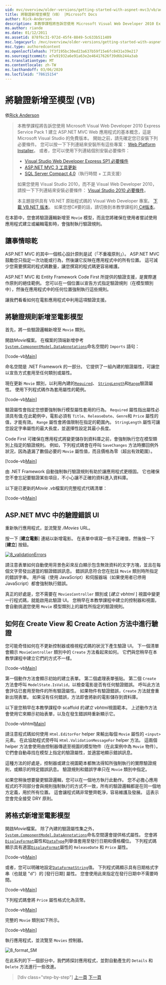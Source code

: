 ```yaml
---
uid: mvc/overview/older-versions/getting-started-with-aspnet-mvc3/vb/adding-validation-to-the-model
title: 將驗證新增至模型（VB） |Microsoft Docs
author: Rick-Anderson
description: 本教學課程將告訴您使用 Microsoft Visual Web Developer 2010 Express Service Pack 1 建立 ASP.NET MVC Web 應用程式的基本概念，也就是 。
ms.author: riande
ms.date: 01/12/2011
ms.assetid: 878f6c31-972d-45f4-8849-5c633b511409
msc.legacyurl: /mvc/overview/older-versions/getting-started-with-aspnet-mvc3/vb/adding-validation-to-the-model
msc.type: authoredcontent
ms.openlocfilehash: 7f3f195bc30ed23a637b59f15e6fc8431e39e217
ms.sourcegitcommit: e7e91932a6e91a63e2e46417626f39d6b244a3ab
ms.translationtype: MT
ms.contentlocale: zh-TW
ms.lasthandoff: 03/06/2020
ms.locfileid: "78615154"
---
```

# <a name="adding-validation-to-the-model-vb"></a>將驗證新增至模型 (VB)

依[Rick Anderson](https://twitter.com/RickAndMSFT)

> 本教學課程將告訴您使用 Microsoft Visual Web Developer 2010 Express Service Pack 1 建立 ASP.NET MVC Web 應用程式的基本概念，這是 Microsoft Visual Studio 的免費版本。 開始之前，請先確定您已安裝下列必要條件。 您可以按一下下列連結來安裝所有這些專案： [Web Platform Installer](https://www.microsoft.com/web/gallery/install.aspx?appid=VWD2010SP1Pack)。 或者，您可以使用下列連結個別安裝必要條件：
> 
> - [Visual Studio Web Developer Express SP1 必要條件](https://www.microsoft.com/web/gallery/install.aspx?appid=VWD2010SP1Pack)
> - [ASP.NET MVC 3 工具更新](https://www.microsoft.com/web/gallery/install.aspx?appsxml=&amp;appid=MVC3)
> - [SQL Server Compact 4.0](https://www.microsoft.com/web/gallery/install.aspx?appid=SQLCE;SQLCEVSTools_4_0)（執行時間 + 工具支援）
> 
> 如果您使用 Visual Studio 2010，而不是 Visual Web Developer 2010，請按一下下列連結來安裝必要條件： [Visual Studio 2010 必要條件](https://www.microsoft.com/web/gallery/install.aspx?appsxml=&amp;appid=VS2010SP1Pack)。
> 
> 本主題提供具有 VB.NET 原始程式碼的 Visual Web Developer 專案。 [下載 VB.NET 版本](https://code.msdn.microsoft.com/Introduction-to-MVC-3-10d1b098)。 如果您想C#要的話，請切換到本教學課程的[ C#版本](../cs/adding-validation-to-the-model.md)。

在本節中，您會將驗證邏輯新增至 `Movie` 模型，而且您將確保在使用者嘗試使用應用程式建立或編輯電影時，會強制執行驗證規則。

## <a name="keeping-things-dry"></a>讓事情晾乾

ASP.NET MVC 的其中一個核心設計原則是試（「不重複原則」）。 ASP.NET MVC 鼓勵您只指定一次功能或行為，然後讓它反映在應用程式中的所有位置。 這可減少您需要撰寫的程式碼數量，讓您撰寫的程式碼更容易維護。

ASP.NET MVC 和 Entity Framework Code First 所提供的驗證支援，是實際運作原則的絕佳範例。 您可以在一個位置以宣告方式指定驗證規則（在模型類別中），然後在應用程式中的任何位置強制執行這些規則。

讓我們看看如何在電影應用程式中利用這項驗證支援。

## <a name="adding-validation-rules-to-the-movie-model"></a>將驗證規則新增至電影模型

首先，將一些驗證邏輯新增至 `Movie` 類別。

開啟*Movie*檔案。 在檔案的頂端新增參考[`System.ComponentModel.DataAnnotations`](https://msdn.microsoft.com/library/system.componentmodel.dataannotations.aspx)命名空間的 `Imports` 語句：

[!code-vb[Main](adding-validation-to-the-model/samples/sample1.vb)]

命名空間是 .NET Framework 的一部分。 它提供了一組內建的驗證屬性，可讓您以宣告方式套用至任何類別或屬性。

現在更新 `Movie` 類別，以利用內建的[`Required`](https://msdn.microsoft.com/library/system.componentmodel.dataannotations.requiredattribute.aspx)、 [`StringLength`](https://msdn.microsoft.com/library/system.componentmodel.dataannotations.stringlengthattribute.aspx)和[`Range`](https://msdn.microsoft.com/library/system.componentmodel.dataannotations.rangeattribute.aspx)驗證屬性。 使用下列程式碼作為套用屬性的範例。

[!code-vb[Main](adding-validation-to-the-model/samples/sample2.vb)]

驗證屬性會指定您想要強制執行模型屬性套用的行為。 `Required` 屬性指出屬性必須具有值;在此範例中，電影必須有 `Title`、`ReleaseDate`、`Genre`和 `Price` 屬性的值，才能有效。 `Range` 屬性會將值限制在指定的範圍內。 `StringLength` 屬性可讓您設定字串屬性的最大長度，並選擇性設定其最小長度。

Code First 可確保在應用程式將變更儲存到資料庫之前，會強制執行您在模型類別上指定的驗證規則。 例如，下列程式碼會在呼叫 `SaveChanges` 方法時擲回例外狀況，因為遺漏了數個必要的 `Movie` 屬性值，而且價格為零（超出有效範圍）。

[!code-vb[Main](adding-validation-to-the-model/samples/sample3.vb)]

由 .NET Framework 自動強制執行驗證規則有助於讓應用程式更穩固。 它也確保您不會忘記要驗證某些項目，不小心讓不正確的資料進入資料庫。

以下是已更新的*Movie .vb*檔案的完整程式代碼清單：

[!code-vb[Main](adding-validation-to-the-model/samples/sample4.vb)]

## <a name="validation-error-ui-in-aspnet-mvc"></a>ASP.NET MVC 中的驗證錯誤 UI

重新執行應用程式，並流覽至 */Movies* URL。

按一下 [**建立電影**] 連結以新增電影。 在表單中填寫一些不正確值，然後按一下 [**建立**] 按鈕。

[![8_validationErrors](adding-validation-to-the-model/_static/image2.png)](adding-validation-to-the-model/_static/image1.png)

請注意表單如何自動使用背景色彩來反白顯示包含無效資料的文字方塊，並且在每個文字旁發出適當的驗證錯誤訊息。 錯誤訊息符合您在批註 `Movie` 類別時所指定的錯誤字串。 用戶端（使用 JavaScript）和伺服器端（如果使用者已停用 JavaScript）都會強制執行錯誤。

真正的好處是，您不需要在 `MoviesController` 類別或 [*建立 vbhtml* ] 視圖中變更一行程式碼，就能啟用此驗證 UI。 您稍早在本教學課程中建立的控制器和視圖，會自動挑選您使用 `Movie` 模型類別上的屬性所指定的驗證規則。

## <a name="how-validation-occurs-in-the-create-view-and-create-action-method"></a>如何在 Create View 和 Create Action 方法中進行驗證

您可能奇怪如何在不更新控制器或檢視程式碼的狀況下產生驗證 UI。 下一個清單會顯示 `MovieController` 類別中的 `Create` 方法看起來如何。 它們與您稍早在本教學課程中建立它們的方式不一樣。

[!code-vb[Main](adding-validation-to-the-model/samples/sample5.vb)]

第一個動作方法會顯示初始的建立表單。 第二個處理表單張貼。 第二個 `Create` 方法會呼叫 `ModelState.IsValid`，以檢查電影是否有任何驗證錯誤。 呼叫此方法會評估已套用至物件的所有驗證屬性。 如果物件有驗證錯誤，`Create` 方法就會重新出現表單。 如果沒有任何錯誤，方法即會將新的電影儲存到資料庫。

以下是您稍早在本教學課程中 scaffold 的*建立 vbhtml*視圖範本。 上述動作方法會使用它來顯示初始表單，以及在發生錯誤時重新顯示它。

[!code-vbhtml[Main](adding-validation-to-the-model/samples/sample6.vbhtml)]

請注意程式碼如何使用 `Html.EditorFor` helper 來輸出每個 `Movie` 屬性的 `<input>` 元素。 在此協助程式旁呼叫 `Html.ValidationMessageFor` helper 方法。 這兩個 helper 方法會使用由控制器傳遞至視圖的模型物件（在此案例中為 `Movie` 物件）。 它們會自動尋找在模型上指定的驗證屬性，並適當地顯示錯誤訊息。

這種方法的好處是，控制器或建立視圖範本都無法得知所強制執行的實際驗證規則，或顯示的特定錯誤訊息。 驗證規則和錯誤字串只在 `Movie` 類別中指定。

如果您稍後想要變更驗證邏輯，您可以在一個地方執行此動作。 您不必擔心應用程式的不同部分會與規則強制執行的方式不一致，所有的驗證邏輯都是在同一個地方定義，用於所有位置。 這會讓程式碼非常整齊乾淨，容易維護及發展。 這表示您會完全接受 DRY 原則。

## <a name="adding-formatting-to-the-movie-model"></a>將格式新增至電影模型

開啟*Movie*檔案。 除了內建的驗證屬性集之外， [`System.ComponentModel.DataAnnotations`](https://msdn.microsoft.com/library/system.componentmodel.dataannotations.aspx)命名空間還會提供格式屬性。 您會將[`DisplayFormat`](https://msdn.microsoft.com/library/system.componentmodel.dataannotations.displayformatattribute.aspx)屬性和[`DataType`](https://msdn.microsoft.com/library/system.componentmodel.dataannotations.datatype.aspx)列舉值套用至發行日期和價格欄位。 下列程式碼顯示具有適當[`DisplayFormat`](https://msdn.microsoft.com/library/system.componentmodel.dataannotations.displayformatattribute.aspx)屬性的 `ReleaseDate` 和 `Price` 屬性。

[!code-vb[Main](adding-validation-to-the-model/samples/sample7.vb)]

或者，您可以明確地設定[`DataFormatString`](https://msdn.microsoft.com/library/system.string.format.aspx)值。 下列程式碼顯示具有日期格式字串（也就是 "d"）的 [發行日期] 屬性。 您會使用此來指定在發行日期中不需要時間。

[!code-vb[Main](adding-validation-to-the-model/samples/sample8.vb)]

下列程式碼會將 `Price` 屬性格式化為貨幣。

[!code-vb[Main](adding-validation-to-the-model/samples/sample9.vb)]

完整的 `Movie` 類別如下所示。

[!code-vb[Main](adding-validation-to-the-model/samples/sample10.vb)]

執行應用程式，並流覽至 `Movies` 控制器。

![8_format_SM](adding-validation-to-the-model/_static/image3.png)

在此系列的下一個部分中，我們將探討應用程式，並對自動產生的 `Details` 和 `Delete` 方法進行一些改進。

> [!div class="step-by-step"]
> [上一頁](adding-a-new-field.md)
> [下一頁](improving-the-details-and-delete-methods.md)
